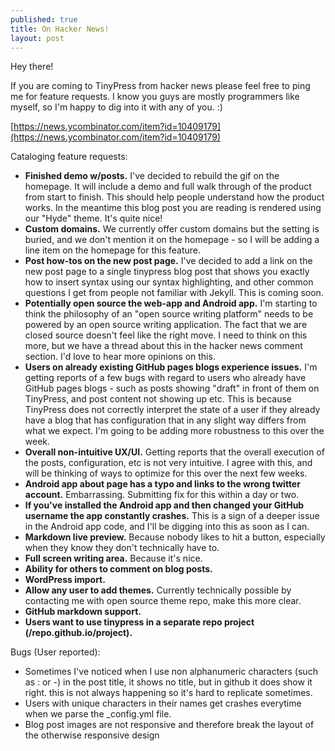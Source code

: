 ```yaml
---
published: true
title: On Hacker News!
layout: post
---
```

Hey there!

If you are coming to TinyPress from hacker news please feel free to ping me for feature requests. I know you guys are mostly programmers like myself, so I'm happy to dig into it with any of you. :)

[https://news.ycombinator.com/item?id=10409179](https://news.ycombinator.com/item?id=10409179)

Cataloging feature requests:

- <strong>Finished demo w/posts.</strong> I've decided to rebuild the gif on the homepage. It will include a demo and full walk through of the product from start to finish. This should help people understand how the product works. In the meantime this blog post you are reading is rendered using our "Hyde" theme. It's quite nice!
- <strong>Custom domains.</strong> We currently offer custom domains but the setting is buried, and we don't mention it on the homepage - so I will be adding a line item on the homepage for this feature.
- <strong>Post how-tos on the new post page.</strong> I've decided to add a link on the new post page to a single tinypress blog post that shows you exactly how to insert syntax using our syntax highlighting, and other common questions I get from people not familiar with Jekyll. This is coming soon.
- <strong>Potentially open source the web-app and Android app.</strong> I'm starting to think the philosophy of an "open source writing platform" needs to be powered by an open source writing application. The fact that we are closed source doesn't feel like the right move. I need to think on this more, but we have a thread about this in the hacker news comment section. I'd love to hear more opinions on this.
- <strong>Users on already existing GitHub pages blogs experience issues.</strong> I'm getting reports of a few bugs with regard to users who already have GitHub pages blogs - such as posts showing "draft" in front of them on TinyPress, and post content not showing up etc. This is because TinyPress does not correctly interpret the state of a user if they already have a blog that has configuration that in any slight way differs from what we expect. I'm going to be adding more robustness to this over the week.
- <strong>Overall non-intuitive UX/UI.</strong> Getting reports that the overall execution of the posts, configuration, etc is not very intuitive. I agree with this, and will be thinking of ways to optimize for this over the next few weeks.
- <strong>Android app about page has a typo and links to the wrong twitter account.</strong> Embarrassing. Submitting fix for this within a day or two.
- <strong>If you've installed the Android app and then changed your GitHub username the app constantly crashes.</strong> This is a sign of a deeper issue in the Android app code, and I'll be digging into this as soon as I can.
- <strong>Markdown live preview.</strong> Because nobody likes to hit a button, especially when they know they don't technically have to.
- <strong>Full screen writing area.</strong> Because it's nice.
- <strong>Ability for others to comment on blog posts.</strong>
- <strong>WordPress import.</strong>
- <strong>Allow any user to add themes.</strong> Currently technically possible by contacting me with open source theme repo, make this more clear.
- <strong>GitHub markdown support.</strong>
- <strong>Users want to use tinypress in a separate repo project (/repo.github.io/project).</strong>

Bugs (User reported):

- Sometimes I've noticed when I use non alphanumeric characters (such as : or -) in the post title, it shows no title, but in github it does show it right. this is not always happening so it's hard to replicate sometimes.
- Users with unique characters in their names get crashes everytime when we parse the _config.yml file.
- Blog post images are not responsive and therefore break the layout of the otherwise responsive design